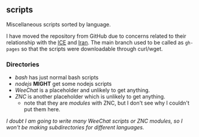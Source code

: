 ## scripts

Miscellaneous scripts sorted by language.

I have moved the repository from GitHub due to concerns related to
their relationship with the
[ICE](https://github.com/selfagency/microsoft-drop-ice) and
[Iran](https://github.com/1995parham/github-do-not-ban-us). The main branch
used to be called as `gh-pages` so that the scripts were downloadable
through curl/wget.

### Directories

- _bash_ has just normal bash scripts
- _nodejs_ **MIGHT** get some nodejs scripts
- _WeeChat_ is a placeholder and unlikely to get anything.
- _ZNC_ is another placeholder which is unlikely to get anything.
  - note that they are _modules_ with ZNC, but I don't see why I
    couldn't put them here.

_I doubt I am going to write many WeeChat scripts or ZNC modules, so I
won't be making subdirectories for different languages._
